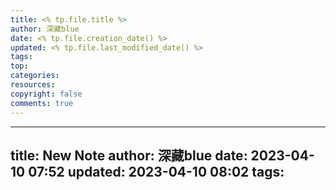 ```yaml
---
title: <% tp.file.title %>
author: 深藏blue
date: <% tp.file.creation_date() %>
updated: <% tp.file.last_modified_date() %>
tags:
top:   
categories:
resources:
copyright: false
comments: true
---
```

---
title: New Note
author: 深藏blue
date: 2023-04-10 07:52
updated: 2023-04-10 08:02
tags:
---


